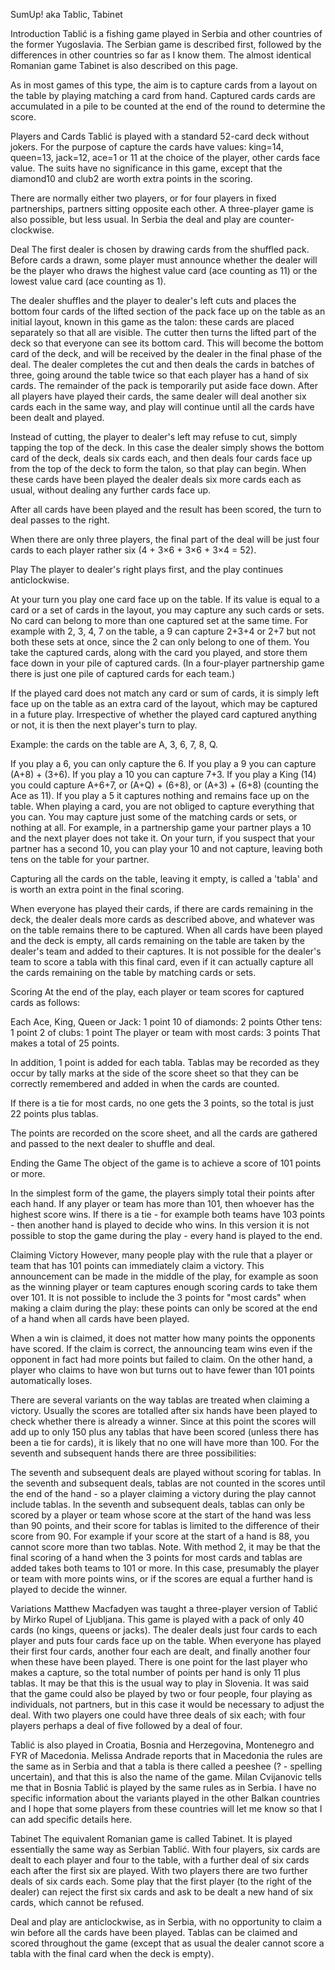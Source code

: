 SumUp! aka Tablic, Tabinet

Introduction
Tablić is a fishing game played in Serbia and other countries of the former Yugoslavia. The Serbian game is described first, followed by the differences in other countries so far as I know them. The almost identical Romanian game Tabinet is also described on this page.

As in most games of this type, the aim is to capture cards from a layout on the table by playing matching a card from hand. Captured cards cards are accumulated in a pile to be counted at the end of the round to determine the score.

Players and Cards
Tablić is played with a standard 52-card deck without jokers. For the purpose of capture the cards have values: king=14, queen=13, jack=12, ace=1 or 11 at the choice of the player, other cards face value. The suits have no significance in this game, except that the diamond10 and club2 are worth extra points in the scoring.

There are normally either two players, or for four players in fixed partnerships, partners sitting opposite each other. A three-player game is also possible, but less usual. In Serbia the deal and play are counter-clockwise.

Deal
The first dealer is chosen by drawing cards from the shuffled pack. Before cards a drawn, some player must announce whether the dealer will be the player who draws the highest value card (ace counting as 11) or the lowest value card (ace counting as 1).

The dealer shuffles and the player to dealer's left cuts and places the bottom four cards of the lifted section of the pack face up on the table as an initial layout, known in this game as the talon: these cards are placed separately so that all are visible. The cutter then turns the lifted part of the deck so that everyone can see its bottom card. This will become the bottom card of the deck, and will be received by the dealer in the final phase of the deal. The dealer completes the cut and then deals the cards in batches of three, going around the table twice so that each player has a hand of six cards. The remainder of the pack is temporarily put aside face down. After all players have played their cards, the same dealer will deal another six cards each in the same way, and play will continue until all the cards have been dealt and played.

Instead of cutting, the player to dealer's left may refuse to cut, simply tapping the top of the deck. In this case the dealer simply shows the bottom card of the deck, deals six cards each, and then deals four cards face up from the top of the deck to form the talon, so that play can begin. When these cards have been played the dealer deals six more cards each as usual, without dealing any further cards face up.

After all cards have been played and the result has been scored, the turn to deal passes to the right.

When there are only three players, the final part of the deal will be just four cards to each player rather six (4 + 3×6 + 3×6 + 3×4 = 52).

Play
The player to dealer's right plays first, and the play continues anticlockwise.

At your turn you play one card face up on the table. If its value is equal to a card or a set of cards in the layout, you may capture any such cards or sets. No card can belong to more than one captured set at the same time. For example with 2, 3, 4, 7 on the table, a 9 can capture 2+3+4 or 2+7 but not both these sets at once, since the 2 can only belong to one of them. You take the captured cards, along with the card you played, and store them face down in your pile of captured cards. (In a four-player partnership game there is just one pile of captured cards for each team.)

If the played card does not match any card or sum of cards, it is simply left face up on the table as an extra card of the layout, which may be captured in a future play. Irrespective of whether the played card captured anything or not, it is then the next player's turn to play.

Example: the cards on the table are A, 3, 6, 7, 8, Q.

If you play a 6, you can only capture the 6.
If you play a 9 you can capture (A+8) + (3+6).
If you play a 10 you can capture 7+3.
If you play a King (14) you could capture A+6+7, or (A+Q) + (6+8), or (A+3) + (6+8) (counting the Ace as 11).
If you play a 5 it captures nothing and remains face up on the table.
When playing a card, you are not obliged to capture everything that you can. You may capture just some of the matching cards or sets, or nothing at all. For example, in a partnership game your partner plays a 10 and the next player does not take it. On your turn, if you suspect that your partner has a second 10, you can play your 10 and not capture, leaving both tens on the table for your partner.

Capturing all the cards on the table, leaving it empty, is called a 'tabla' and is worth an extra point in the final scoring.

When everyone has played their cards, if there are cards remaining in the deck, the dealer deals more cards as described above, and whatever was on the table remains there to be captured. When all cards have been played and the deck is empty, all cards remaining on the table are taken by the dealer's team and added to their captures. It is not possible for the dealer's team to score a tabla with this final card, even if it can actually capture all the cards remaining on the table by matching cards or sets.

Scoring
At the end of the play, each player or team scores for captured cards as follows:

Each Ace, King, Queen or Jack: 1 point
10 of diamonds: 2 points
Other tens: 1 point
2 of clubs: 1 point
The player or team with most cards: 3 points
That makes a total of 25 points.

In addition, 1 point is added for each tabla. Tablas may be recorded as they occur by tally marks at the side of the score sheet so that they can be correctly remembered and added in when the cards are counted.

If there is a tie for most cards, no one gets the 3 points, so the total is just 22 points plus tablas.

The points are recorded on the score sheet, and all the cards are gathered and passed to the next dealer to shuffle and deal.

Ending the Game
The object of the game is to achieve a score of 101 points or more.

In the simplest form of the game, the players simply total their points after each hand. If any player or team has more than 101, then whoever has the highest score wins. If there is a tie - for example both teams have 103 points - then another hand is played to decide who wins. In this version it is not possible to stop the game during the play - every hand is played to the end.

Claiming Victory
However, many people play with the rule that a player or team that has 101 points can immediately claim a victory. This announcement can be made in the middle of the play, for example as soon as the winning player or team captures enough scoring cards to take them over 101. It is not possible to include the 3 points for "most cards" when making a claim during the play: these points can only be scored at the end of a hand when all cards have been played.

When a win is claimed, it does not matter how many points the opponents have scored. If the claim is correct, the announcing team wins even if the opponent in fact had more points but failed to claim. On the other hand, a player who claims to have won but turns out to have fewer than 101 points automatically loses.

There are several variants on the way tablas are treated when claiming a victory. Usually the scores are totalled after six hands have been played to check whether there is already a winner. Since at this point the scores will add up to only 150 plus any tablas that have been scored (unless there has been a tie for cards), it is likely that no one will have more than 100. For the seventh and subsequent hands there are three possibilities:

The seventh and subsequent deals are played without scoring for tablas.
In the seventh and subsequent deals, tablas are not counted in the scores until the end of the hand - so a player claiming a victory during the play cannot include tablas.
In the seventh and subsequent deals, tablas can only be scored by a player or team whose score at the start of the hand was less than 90 points, and their score for tablas is limited to the difference of their score from 90. For example if your score at the start of a hand is 88, you cannot score more than two tablas.
Note. With method 2, it may be that the final scoring of a hand when the 3 points for most cards and tablas are added takes both teams to 101 or more. In this case, presumably the player or team with more points wins, or if the scores are equal a further hand is played to decide the winner.

Variations
Matthew Macfadyen was taught a three-player version of Tablić by Mirko Rupel of Ljubljana. This game is played with a pack of only 40 cards (no kings, queens or jacks). The dealer deals just four cards to each player and puts four cards face up on the table. When everyone has played their first four cards, another four each are dealt, and finally another four when these have been played. There is one point for the last player who makes a capture, so the total number of points per hand is only 11 plus tablas. It may be that this is the usual way to play in Slovenia. It was said that the game could also be played by two or four people, four playing as individuals, not partners, but in this case it would be necessary to adjust the deal. With two players one could have three deals of six each; with four players perhaps a deal of five followed by a deal of four.

Tablić is also played in Croatia, Bosnia and Herzegovina, Montenegro and FYR of Macedonia. Melissa Andrade reports that in Macedonia the rules are the same as in Serbia and that a tabla is there called a peeshee (? - spelling uncertain), and that this is also the name of the game. Milan Cvijanovic tells me that in Bosnia Tablić is played by the same rules as in Serbia. I have no specific information about the variants played in the other Balkan countries and I hope that some players from these countries will let me know so that I can add specific details here.

Tabinet
The equivalent Romanian game is called Tabinet. It is played essentially the same way as Serbian Tablić. With four players, six cards are dealt to each player and four to the table, with a further deal of six cards each after the first six are played. With two players there are two further deals of six cards each. Some play that the first player (to the right of the dealer) can reject the first six cards and ask to be dealt a new hand of six cards, which cannot be refused.

Deal and play are anticlockwise, as in Serbia, with no opportunity to claim a win before all the cards have been played. Tablas can be claimed and scored throughout the game (except that as usual the dealer cannot score a tabla with the final card when the deck is empty).